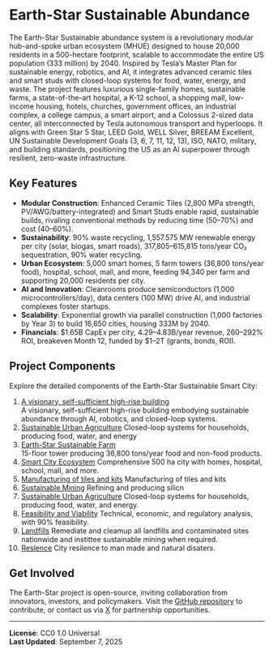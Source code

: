 # Earth-Star Sustainable Abundance

The Earth-Star Sustainable abundance system is a revolutionary modular hub-and-spoke urban ecosystem (MHUE) designed to house 20,000 residents in a 500-hectare footprint, scalable to accommodate the entire US population (333 million) by 2040. Inspired by Tesla’s Master Plan for sustainable energy, robotics, and AI, it integrates advanced ceramic tiles and smart studs with closed-loop systems for food, water, energy, and waste. The project features luxurious single-family homes, sustainable farms, a state-of-the-art hospital, a K-12 school, a shopping mall, low-income housing, hotels, churches, government offices, an industrial complex, a college campus, a smart airport, and a Colossus 2-sized data center, all interconnected by Tesla autonomous transport and hyperloops. It aligns with Green Star 5 Star, LEED Gold, WELL Silver, BREEAM Excellent, UN Sustainable Development Goals (3, 6, 7, 11, 12, 13), ISO, NATO, military, and building standards, positioning the US as an AI superpower through resilient, zero-waste infrastructure.

## Key Features
- **Modular Construction**: Enhanced Ceramic Tiles (2,800 MPa strength, PV/AWG/battery-integrated) and Smart Studs enable rapid, sustainable builds, rivaling conventional methods by reducing time (50–70%) and cost (40–60%).
- **Sustainability**: 90% waste recycling, 1,557.575 MW renewable energy per city (solar, biogas, smart roads), 317,805–615,815 tons/year CO₂ sequestration, 90% water recycling.
- **Urban Ecosystem**: 5,000 smart homes, 5 farm towers (36,800 tons/year food), hospital, school, mall, and more, feeding 94,340 per farm and supporting 20,000 residents per city.
- **AI and Innovation**: Cleanrooms produce semiconductors (1,000 microcontrollers/day), data centers (100 MW) drive AI, and industrial complexes foster startups.
- **Scalability**: Exponential growth via parallel construction (1,000 factories by Year 3) to build 16,650 cities, housing 333M by 2040.
- **Financials**: $1.65B CapEx per city, $4.29–$4.83B/year revenue, 260–292% ROI, breakeven Month 12, funded by $1–2T (grants, bonds, ROI).

## Project Components
Explore the detailed components of the Earth-Star Sustainable Smart City:

1. [A visionary, self-sufficient high-rise building](docs/tilefactories.md)  
   A visionary, self-sufficient high-rise building embodying sustainable abundance through AI, robotics, and closed-loop systems.
2. [Sustainable Urban Agriculture](docs/urban_agriculture.md) 
   Closed-loop systems for households, producing food, water, and energy
3. [Earth-Star Sustainable Farm](docs/farm_project.md)  
   15-floor tower producing 36,800 tons/year food and non-food products.
4. [Smart City Ecosystem](docs/smart_city.md) 
   Comprehensive 500 ha city with homes, hospital, school, mall, and more.
5. [Manufacturing of tiles and kits](docs/tilesandkits.md) 
   Manufacturing of tiles and kits
6. [Sustainable Mining](docs/mining.md) 
   Refining and producing silicn 
7. [Sustainable Urban Agriculture](docs/urban_agriculture.md) 
   Closed-loop systems for households, producing food, water, and energy.
8. [Feasibility and Viability](docs/feasability.md) 
    Technical, economic, and regulatory analysis, with 90% feasibility.
9. [Landfills](docs/landfill.md) 
    Remediate and cleamup all landfills and contaminated sites nationwide and instittee sustainable mining when required.
10. [Reslence](docs/Resilience.md) 
    City resilence to man made and natural disaters.


## Get Involved
The Earth-Star project is open-source, inviting collaboration from innovators, investors, and policymakers. Visit the [GitHub repository](https://github.com/drcarver/EarthStarSmartCity) to contribute, or contact us via [X](https://x.com/) for partnership opportunities.

---

**License**: CC0 1.0 Universal  
**Last Updated**: September 7, 2025
